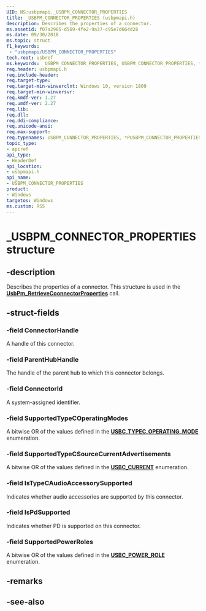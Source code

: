 ```yaml
---
UID: NS:usbpmapi._USBPM_CONNECTOR_PROPERTIES
title: _USBPM_CONNECTOR_PROPERTIES (usbpmapi.h)
description: Describes the properties of a connector.
ms.assetid: f07a2985-d569-4fe2-9a37-c95e7d664d28
ms.date: 09/30/2018
ms.topic: struct
f1_keywords:
 - "usbpmapi/USBPM_CONNECTOR_PROPERTIES"
tech.root: usbref
ms.keywords: _USBPM_CONNECTOR_PROPERTIES, USBPM_CONNECTOR_PROPERTIES, *PUSBPM_CONNECTOR_PROPERTIES, 
req.header: usbpmapi.h
req.include-header:
req.target-type:
req.target-min-winverclnt: Windows 10, version 1809
req.target-min-winversvr:
req.kmdf-ver: 1.27
req.umdf-ver: 2.27
req.lib:
req.dll:
req.ddi-compliance:
req.unicode-ansi:
req.max-support:
req.typenames: USBPM_CONNECTOR_PROPERTIES, *PUSBPM_CONNECTOR_PROPERTIES
topic_type: 
- apiref
api_type: 
- HeaderDef
api_location: 
- usbpmapi.h
api_name: 
- USBPM_CONNECTOR_PROPERTIES
product:
- Windows
targetos: Windows
ms.custom: RS5
---
```


# _USBPM_CONNECTOR_PROPERTIES structure

## -description

Describes the properties of a connector. This structure is used in the [**UsbPm_RetrieveCoonnectorProperties**](nf-usbpmapi-usbpm_retrieveconnectorproperties.md) call.

## -struct-fields

### -field ConnectorHandle
A handle of this connector.
 
### -field ParentHubHandle
The handle of the parent hub to which this connector belongs.
 
### -field ConnectorId
A system-assigned identifier.
 
### -field SupportedTypeCOperatingModes
A bitwise OR of the values defined in the [**USBC_TYPEC_OPERATING_MODE**](../usbctypes/ne-usbctypes-_usbc_typec_operating_mode.md) enumeration.

### -field SupportedTypeCSourceCurrentAdvertisements
A bitwise OR of the values defined in the [**USBC_CURRENT**](../usbctypes/ne-usbctypes-_usbc_current.md) enumeration.
 
### -field IsTypeCAudioAccessorySupported
Indicates whether audio accessories are supported by this connector.
 
### -field IsPdSupported
Indicates whether PD is supported on this connector.
 
### -field SupportedPowerRoles
A bitwise OR of the values defined in the [**USBC_POWER_ROLE**](../usbctypes/ne-usbctypes-_usbc_power_role.md) enumeration.

## -remarks

## -see-also
